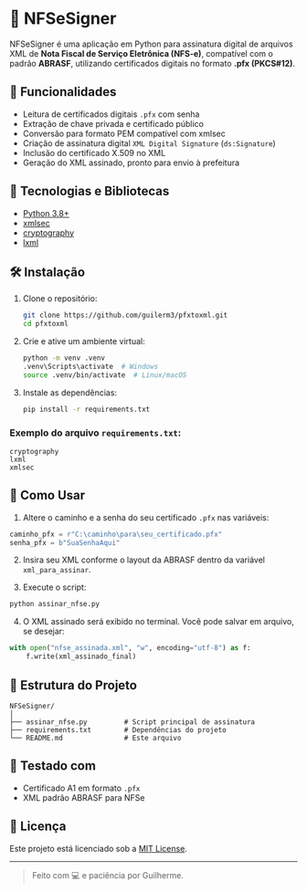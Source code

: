 # 📄 NFSeSigner

NFSeSigner é uma aplicação em Python para assinatura digital de arquivos XML de **Nota Fiscal de Serviço Eletrônica (NFS-e)**, compatível com o padrão **ABRASF**, utilizando certificados digitais no formato **.pfx (PKCS#12)**.

## 🔐 Funcionalidades

- Leitura de certificados digitais `.pfx` com senha  
- Extração de chave privada e certificado público  
- Conversão para formato PEM compatível com xmlsec  
- Criação de assinatura digital `XML Digital Signature` (`ds:Signature`)  
- Inclusão do certificado X.509 no XML  
- Geração do XML assinado, pronto para envio à prefeitura  

## 🧰 Tecnologias e Bibliotecas

- [Python 3.8+](https://www.python.org)
- [xmlsec](https://github.com/mehcode/python-xmlsec)
- [cryptography](https://cryptography.io)
- [lxml](https://lxml.de)

## 🛠️ Instalação

1. Clone o repositório:

   ```bash
   git clone https://github.com/guilerm3/pfxtoxml.git
   cd pfxtoxml
   ```

2. Crie e ative um ambiente virtual:

   ```bash
   python -m venv .venv
   .venv\Scripts\activate  # Windows
   source .venv/bin/activate  # Linux/macOS
   ```

3. Instale as dependências:

   ```bash
   pip install -r requirements.txt
   ```

### Exemplo do arquivo `requirements.txt`:

```
cryptography
lxml
xmlsec
```

## 🚀 Como Usar

1. Altere o caminho e a senha do seu certificado `.pfx` nas variáveis:

```python
caminho_pfx = r"C:\caminho\para\seu_certificado.pfx"
senha_pfx = b"SuaSenhaAqui"
```

2. Insira seu XML conforme o layout da ABRASF dentro da variável `xml_para_assinar`.

3. Execute o script:

```bash
python assinar_nfse.py
```

4. O XML assinado será exibido no terminal. Você pode salvar em arquivo, se desejar:

```python
with open("nfse_assinada.xml", "w", encoding="utf-8") as f:
    f.write(xml_assinado_final)
```

## 📂 Estrutura do Projeto

```
NFSeSigner/
│
├── assinar_nfse.py         # Script principal de assinatura
├── requirements.txt        # Dependências do projeto
└── README.md               # Este arquivo
```

## 🧪 Testado com

- Certificado A1 em formato `.pfx`
- XML padrão ABRASF para NFSe

## 📄 Licença

Este projeto está licenciado sob a [MIT License](LICENSE).

---

> Feito com 💻 e paciência por Guilherme.
